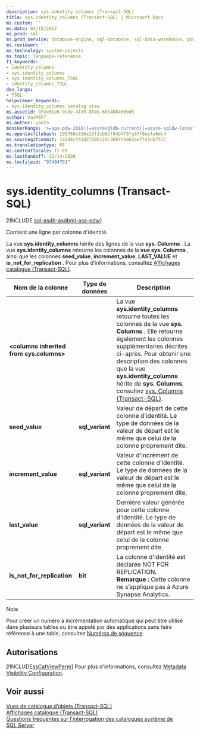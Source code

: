 ```yaml
---
description: sys.identity_columns (Transact-SQL)
title: sys.identity_columns (Transact-SQL) | Microsoft Docs
ms.custom: ''
ms.date: 03/15/2017
ms.prod: sql
ms.prod_service: database-engine, sql-database, sql-data-warehouse, pdw
ms.reviewer: ''
ms.technology: system-objects
ms.topic: language-reference
f1_keywords:
- identity_columns
- sys.identity_columns
- sys.identity_columns_TSQL
- identity_columns_TSQL
dev_langs:
- TSQL
helpviewer_keywords:
- sys.identity_columns catalog view
ms.assetid: 97ee01e6-9c9e-4fd9-884b-68b4084669d5
author: VanMSFT
ms.author: vanto
monikerRange: '>=aps-pdw-2016||=azuresqldb-current||=azure-sqldw-latest||>=sql-server-2016||>=sql-server-linux-2017||=azuresqldb-mi-current'
ms.openlocfilehash: 195768c830e13f2cb61f04bff9fe67f6eefe6dc4
ms.sourcegitcommit: 1a544cf4dd2720b124c3697d1e62ae7741db757c
ms.translationtype: MT
ms.contentlocale: fr-FR
ms.lasthandoff: 12/14/2020
ms.locfileid: "97484761"
---
```

# <a name="sysidentity_columns-transact-sql"></a>sys.identity_columns (Transact-SQL)
[!INCLUDE [sql-asdb-asdbmi-asa-pdw](../../includes/applies-to-version/sql-asdb-asdbmi-asa-pdw.md)]

  Contient une ligne par colonne d'identité.  
  
 La vue **sys.identity_columns** hérite des lignes de la vue **sys. Columns** . La vue **sys.identity_columns** retourne les colonnes de la **vue sys. Columns** , ainsi que les colonnes **seed_value**, **increment_value**, **LAST_VALUE** et **is_not_for_replication** . Pour plus d’informations, consultez [Affichages catalogue &#40;Transact-SQL&#41;](../../relational-databases/system-catalog-views/catalog-views-transact-sql.md).  
  
|Nom de la colonne|Type de données|Description|  
|-----------------|---------------|-----------------|  
|**\<columns inherited from sys.columns>**||La vue **sys.identity_columns** retourne toutes les colonnes de la vue **sys. Columns** . Elle retourne également les colonnes supplémentaires décrites ci-après. Pour obtenir une description des colonnes que la vue **sys.identity_columns** hérite de **sys. Columns**, consultez [sys. Columns &#40;Transact-SQL&#41;](../../relational-databases/system-catalog-views/sys-columns-transact-sql.md).|  
|**seed_value**|**sql_variant**|Valeur de départ de cette colonne d'identité. Le type de données de la valeur de départ est le même que celui de la colonne proprement dite.|  
|**increment_value**|**sql_variant**|Valeur d'incrément de cette colonne d'identité. Le type de données de la valeur de départ est le même que celui de la colonne proprement dite.|  
|**last_value**|**sql_variant**|Dernière valeur générée pour cette colonne d'identité. Le type de données de la valeur de départ est le même que celui de la colonne proprement dite.|  
|**is_not_for_replication**|**bit**|La colonne d'identité est déclarée NOT FOR REPLICATION. **Remarque :** Cette colonne ne s’applique pas à Azure Synapse Analytics.|  
  
> [!NOTE]  
>  Pour créer un numéro à incrémentation automatique qui peut être utilisé dans plusieurs tables ou être appelé par des applications sans faire référence à une table, consultez [Numéros de séquence](../../relational-databases/sequence-numbers/sequence-numbers.md).  
  
## <a name="permissions"></a>Autorisations  
 [!INCLUDE[ssCatViewPerm](../../includes/sscatviewperm-md.md)] Pour plus d'informations, consultez [Metadata Visibility Configuration](../../relational-databases/security/metadata-visibility-configuration.md).  
  
## <a name="see-also"></a>Voir aussi  
 [Vues de catalogue d’objets &#40;Transact-SQL&#41;](../../relational-databases/system-catalog-views/object-catalog-views-transact-sql.md)   
 [Affichages catalogue &#40;Transact-SQL&#41;](../../relational-databases/system-catalog-views/catalog-views-transact-sql.md)   
 [Questions fréquentes sur l'interrogation des catalogues système de SQL Server](../../relational-databases/system-catalog-views/querying-the-sql-server-system-catalog-faq.md)  
  
  

